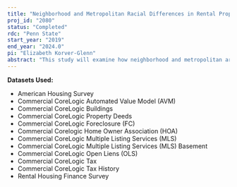 ```yaml
---
title: "Neighborhood and Metropolitan Racial Differences in Rental Property Management"
proj_id: "2080"
status: "Completed"
rdc: "Penn State"
start_year: "2019"
end_year: "2024.0"
pi: "Elizabeth Korver-Glenn"
abstract: "This study will examine how neighborhood and metropolitan area racial composition influence rental property management. We will document these relationships with respect to 1) forms of management (e.g. direct, by landlords; indirect, by property managers or others); 2) maintenance of properties; and, 3) tenant use of housing subsidies. We are requesting access to the Rental Housing Finance Survey (RHFS) Internal User Files (IUF) microdata, 2012 and 2015 waves, to examine these relationships because they are the only nationally representative data that contain information on who is responsible for the day-to-day management of rental properties as well as rental property and renter characteristics. We are also requesting access to the American Housing Survey (AHS) IUF data, 2013 wave, and CoreLogic tax roll records (if available). Gaining access to these restricted datasets will benefit Census by allowing us to provide feedback on key variables of interest across the RHFS and AHS (as well as the RHFS and the publicly available American Community Survey), thus improving Census products, and by providing estimates of property manager and renter populations."
---
```


**Datasets Used:**

  - American Housing Survey 
  - Commercial CoreLogic Automated Value Model (AVM) 
  - Commercial CoreLogic Buildings 
  - Commercial CoreLogic Property Deeds 
  - Commercial CoreLogic Foreclosure (FC) 
  - Commercial Corelogic Home Owner Association (HOA) 
  - Commercial CoreLogic Multiple Listing Services (MLS) 
  - Commercial CoreLogic Multiple Listing Services (MLS) Basement 
  - Commercial CoreLogic Open Liens (OLS) 
  - Commercial CoreLogic Tax 
  - Commercial CoreLogic Tax History 
  - Rental Housing Finance Survey 

